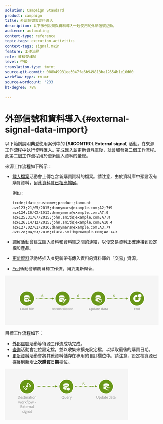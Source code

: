 ```yaml
---
solution: Campaign Standard
product: campaign
title: 外部信號和資料導入
description: 以下示例說明與資料導入一起使用的外部信號活動。
audience: automating
content-type: reference
topic-tags: execution-activities
context-tags: signal,main
feature: 工作流程
role: 資料架構師
level: 中級
translation-type: tm+mt
source-git-commit: 088b49931ee5047fa6b949813ba17654b1e10d60
workflow-type: tm+mt
source-wordcount: '233'
ht-degree: 78%

---
```



# 外部信號和資料導入{#external-signal-data-import}

以下範例說明典型使用案例中的 **[!UICONTROL External signal]** 活動。在來源工作流程中執行資料匯入。完成匯入並更新資料庫後，就會觸發第二個工作流程。此第二個工作流程用於更新匯入資料的彙總。

來源工作流程如下所示：

* [載入檔案](../../automating/using/load-file.md)活動會上傳包含新購買資料的檔案。請注意，由於資料庫中預設沒有購買資料，因此[資料庫已相應擴展](../../developing/using/data-model-concepts.md)。

   例如：

   ```
   tcode;tdate;customer;product;tamount
   aze123;21/05/2015;dannymars@example.com;A2;799
   aze124;28/05/2015;dannymars@example.com;A7;8
   aze125;31/07/2015;john.smith@example.com;A7;8
   aze126;14/12/2015;john.smith@example.com;A10;4
   aze127;02/01/2016;dannymars@example.com;A3;79
   aze128;04/03/2016;clara.smith@example.com;A8;149
   ```

* [調解](../../automating/using/reconciliation.md)活動會建立匯入資料和資料庫之間的連結，以便交易資料正確連接到設定檔和產品。
* [更新資料](../../automating/using/update-data.md)活動將插入並更新帶有傳入資料的資料庫的「交易」資源。
* [End](../../automating/using/start-and-end.md)活動會觸發目標工作流，用於更新聚合。

![](assets/signal_example_source1.png)

目標工作流程如下：

* [外部信號](../../automating/using/external-signal.md)活動等待源工作流成功完成。
* [查詢](../../automating/using/query.md#enriching-data)活動會定位設定檔，並以收集來擴充設定檔，以擷取最後的購買日期。
* [更新資料](../../automating/using/update-data.md)活動會將其他資料儲存在專用的自訂欄位中。請注意，設定檔資源已擴展到新增&#x200B;**上次購買日期**&#x200B;欄位。

![](assets/signal_example_source2.png)

